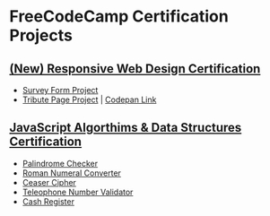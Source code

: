 # FreeCodeCamp Certification Projects

## [(New) Responsive Web Design Certification](https://www.freecodecamp.org/learn/2022/responsive-web-design/)

* [Survey Form Project](https://github.com/karanse/freecodecamp_projects/tree/main/responsive_web_design/survey_form)
* [Tribute Page Project](https://github.com/karanse/freecodecamp_projects/tree/main/responsive_web_design/tribute_page) | [Codepan Link](https://codepen.io/karanse/pen/ZEMWwjO)

## [JavaScript Algorthims & Data Structures Certification](https://www.freecodecamp.org/learn/javascript-algorithms-and-data-structures/)

* [Palindrome Checker]()
* [Roman Numeral Converter]()
* [Ceaser Cipher]()
* [Teleophone Number Validator]()
* [Cash Register]()
